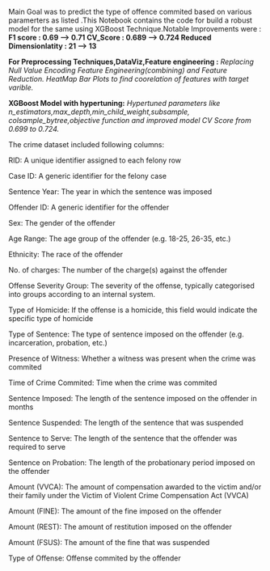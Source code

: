 
Main Goal was to predict the type of offence commited based on various paramerters as listed .This Notebook contains the code for build a robust model for the same using XGBoost Technique.Notable Improvements were :
**F1 score : 0.69  --> 0.71
CV_Score : 0.689 --> 0.724
Reduced Dimensionlatity : 21  --> 13**




**For Preprocessing Techniques,DataViz,Feature engineering :**
_Replacing Null Value
Encoding 
Feature Engineering(combining) and Feature Reduction.
HeatMap
Bar Plots to find coorelation of features with target varible._





**XGBoost Model with hypertuning:**
_Hypertuned parameters like n_estimators,max_depth,min_child_weight,subsample, colsample_bytree,objective function and improved model CV Score from   0.699 to 0.724._





The crime dataset included following columns: 


RID: A unique identifier assigned to each felony row


Case ID: A generic identifier for the felony case


Sentence Year: The year in which the sentence was imposed


Offender ID: A generic identifier for the offender


Sex: The gender of the offender


Age Range: The age group of the offender (e.g. 18-25, 26-35, etc.)


Ethnicity: The race of the offender


No. of charges: The number of the charge(s) against the offender


Offense Severity Group: The severity of the offense, typically categorised into groups according to an internal system.


Type of Homicide: If the offense is a homicide, this field would indicate the specific type of homicide


Type of Sentence: The type of sentence imposed on the offender (e.g. incarceration, probation, etc.)


Presence of Witness: Whether a witness was present when the crime was commited


Time of Crime Commited: Time when the crime was commited


Sentence Imposed: The length of the sentence imposed on the offender in months


Sentence Suspended: The length of the sentence that was suspended


Sentence to Serve: The length of the sentence that the offender was required to serve


Sentence on Probation: The length of the probationary period imposed on the offender


Amount (VVCA): The amount of compensation awarded to the victim and/or their family under the Victim of Violent Crime Compensation Act (VVCA)


Amount (FINE): The amount of the fine imposed on the offender


Amount (REST): The amount of restitution imposed on the offender


Amount (FSUS): The amount of the fine that was suspended


Type of Offense: Offense commited by the offender
